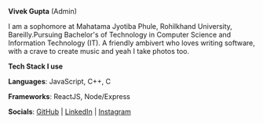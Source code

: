 **Vivek Gupta** (Admin)

I am a sophomore at Mahatama Jyotiba Phule, Rohilkhand University, Bareilly.Pursuing Bachelor's of Technology in Computer Science and Information Technology (IT).
A friendly ambivert who loves writing software, with a crave to create music and yeah I take photos too.

**Tech Stack I use**

**Languages**: JavaScript, C++, C

**Frameworks**: ReactJS, Node/Express

**Socials**:
[GitHub](https://github.com/vivekgupta4115
) |
[LinkedIn](https://www.linkedin.com/in/vivek-gupta-067b183222) |
[Instagram](https://instagram.com/vivek_gupta_7329)
